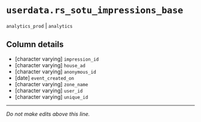 # `userdata.rs_sotu_impressions_base`
`analytics_prod` | `analytics`

## Column details
* [character varying] `impression_id`
* [character varying] `house_ad`
* [character varying] `anonymous_id`
* [date]      `event_created_on`
* [character varying] `zone_name`
* [character varying] `user_id`
* [character varying] `unique_id`

-------------------------------------------------------------------------------
*Do not make edits above this line.*

